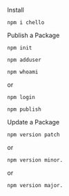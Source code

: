 Install

```
npm i chello
```

Publish a Package

```
npm init
```

```
npm adduser
```

```
npm whoami
```
or
```
npm login
```

```
npm publish
```

Update a Package

```
npm version patch
```
or
```
npm version minor.
```
or
```
npm version major.
```
